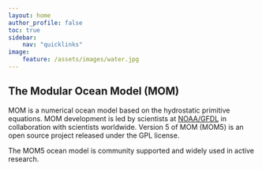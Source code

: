 ```yaml
---
layout: home
author_profile: false
toc: true
sidebar:
    nav: "quicklinks"
image:
    feature: /assets/images/water.jpg
---
```


## The Modular Ocean Model (MOM)
MOM is a numerical ocean model based on the hydrostatic primitive equations. MOM development is led by scientists at [NOAA/GFDL](http://www.gfdl.noaa.gov/ocean-model) in collaboration with scientists worldwide. Version 5 of MOM (MOM5) is an open source project released under the GPL license.

The MOM5 ocean model is community supported and widely used in active research.
